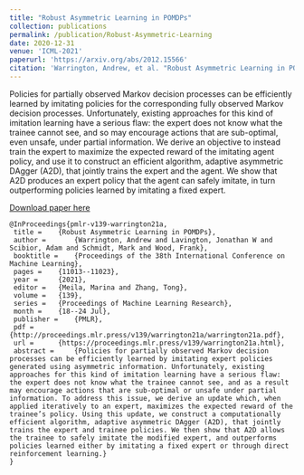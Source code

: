 ```yaml
---
title: "Robust Asymmetric Learning in POMDPs"
collection: publications
permalink: /publication/Robust-Asymmetric-Learning 
date: 2020-12-31
venue: 'ICML-2021'
paperurl: 'https://arxiv.org/abs/2012.15566'
citation: 'Warrington, Andrew, et al. "Robust Asymmetric Learning in POMDPs." arXiv preprint arXiv:2012.15566 (2020).'
---
```

Policies for partially observed Markov decision processes can be efficiently learned by imitating policies for the corresponding fully observed Markov decision processes. Unfortunately, existing approaches for this kind of imitation learning have a serious flaw: the expert does not know what the trainee cannot see, and so may encourage actions that are sub-optimal, even unsafe, under partial information. We derive an objective to instead train the expert to maximize the expected reward of the imitating agent policy, and use it to construct an efficient algorithm, adaptive asymmetric DAgger (A2D), that jointly trains the expert and the agent. We show that A2D produces an expert policy that the agent can safely imitate, in turn outperforming policies learned by imitating a fixed expert.

[Download paper here](https://arxiv.org/abs/2012.15566.pdf)

 ```   
@InProceedings{pmlr-v139-warrington21a,
  title = 	 {Robust Asymmetric Learning in POMDPs},
  author =       {Warrington, Andrew and Lavington, Jonathan W and Scibior, Adam and Schmidt, Mark and Wood, Frank},
  booktitle = 	 {Proceedings of the 38th International Conference on Machine Learning},
  pages = 	 {11013--11023},
  year = 	 {2021},
  editor = 	 {Meila, Marina and Zhang, Tong},
  volume = 	 {139},
  series = 	 {Proceedings of Machine Learning Research},
  month = 	 {18--24 Jul},
  publisher =    {PMLR},
  pdf = 	 {http://proceedings.mlr.press/v139/warrington21a/warrington21a.pdf},
  url = 	 {https://proceedings.mlr.press/v139/warrington21a.html},
  abstract = 	 {Policies for partially observed Markov decision processes can be efficiently learned by imitating expert policies generated using asymmetric information. Unfortunately, existing approaches for this kind of imitation learning have a serious flaw: the expert does not know what the trainee cannot see, and as a result may encourage actions that are sub-optimal or unsafe under partial information. To address this issue, we derive an update which, when applied iteratively to an expert, maximizes the expected reward of the trainee’s policy. Using this update, we construct a computationally efficient algorithm, adaptive asymmetric DAgger (A2D), that jointly trains the expert and trainee policies. We then show that A2D allows the trainee to safely imitate the modified expert, and outperforms policies learned either by imitating a fixed expert or through direct reinforcement learning.}
}
 ```
